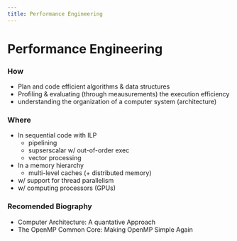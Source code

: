 ```yaml
---
title: Performance Engineering 
---
```


# Performance Engineering

### How
- Plan and code efficient algorithms & data structures
- Profiling & evaluating (through meausurements) the execution efficiency
- understanding the organization of a computer system (architecture)

### Where
- In sequential code with ILP
    - pipelining
    - supserscalar w/ out-of-order exec
    - vector processing
- In a memory hierarchy
    - multi-level caches (+ distributed memory)
- w/ support for thread parallelism
- w/ computing processors (GPUs)


### Recomended Biography

- Computer Architecture: A quantative Approach
- The OpenMP Common Core: Making OpenMP Simple Again
